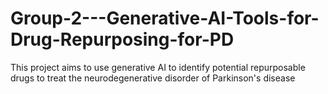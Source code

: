 # Group-2---Generative-AI-Tools-for-Drug-Repurposing-for-PD
This project aims to use generative AI to identify potential repurposable drugs to treat the neurodegenerative disorder of Parkinson's disease
